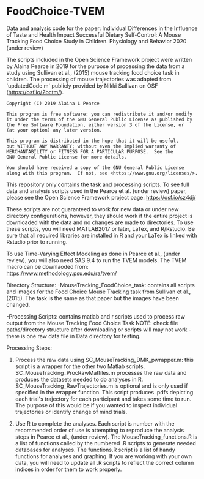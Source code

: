 # FoodChoice-TVEM
Data and analysis code for the paper: Individual Differences in the Influence of Taste and Health Impact Successful Dietary Self-Control: A Mouse Tracking Food Choice Study in Children. Physiology and Behavior 2020 (under review)

The scripts included in the Open Science Framework project were written by Alaina Pearce in 2019 for the purpose of processing the data from a study using Sullivan et al., (2015) mouse tracking food choice task in children. The processing of mouse trajectories was adapted from 'updatedCode.m' publicly provided by Nikki Sullivan on OSF (https://osf.io/2bctm/). 

    Copyright (C) 2019 Alaina L Pearce

    This program is free software: you can redistribute it and/or modify
    it under the terms of the GNU General Public License as published by
    the Free Software Foundation, either version 3 of the License, or
    (at your option) any later version.

    This program is distributed in the hope that it will be useful,
    but WITHOUT ANY WARRANTY; without even the implied warranty of
    MERCHANTABILITY or FITNESS FOR A PARTICULAR PURPOSE.  See the
    GNU General Public License for more details.

    You should have received a copy of the GNU General Public License
    along with this program.  If not, see <https://www.gnu.org/licenses/>.


This repository only contains the task and processing scripts. To see full data and analysis scripts used in the Pearce et al. (under review) paper, please see the Open Science Framework project page: https://osf.io/sz4dj/

These scripts are not guaranteed to work for new data or under new directory configurations, however, they should work if the entire project is downloaded with the data and no changes are made to directories. To use these scripts, you will need MATLAB2017 or later, LaTex, and R/Rstudio. Be sure that all required libraries are installed in R and your LaTex is linked with Rstudio prior to running. 

To use Time-Varying Effect Modeling as done in Pearce et al., (under review), you will also need SAS 9.4 to run the TVEM models. The TVEM macro can be downlaoded from: https://www.methodology.psu.edu/ra/tvem/

Directory Structure:
-MouseTracking_FoodChoice_task: contains all scripts and images for the Food Choice Mouse Tracking task from Sullivan et al., (2015). The task is the same as that paper but the images have been changed.

-Processing Scripts: contains matlab and r scripts used to process raw output from the Mouse Tracking Food Choice Task
NOTE: check file paths/directory structure after downloading or scripts will may not work - there is one raw data file in Data directory for testing.

Processing Steps:
1) Process the raw data using SC_MouseTracking_DMK_pwrapper.m: this script is a wrapper for the other two Matlab scripts. SC_MouseTracking_ProcRawMatfiles.m processes the raw data and produces the datasets needed to do analyses in R. SC_MouseTracking_RawTrajectories.m is optional and is only used if specified in the wrapper function. This script produces .pdfs depicting each trial's trajectory for each participant and takes some time to run. The purpose of this would be if you wanted to inspect individual trajectories or identify change of mind trials.

2) Use R to complete the analyses. Each script is number with the recommended order of use is attempting to reproduce the analysis steps in Pearce et al., (under review). The MouseTracking_functions.R is a list of functions called by the numbered .R scripts to generate needed databases for analyses. The functions.R script is a list of handy functions for analyses and graphing. If you are working with your own data, you will need to update all .R scripts to reflect the correct column indices in order for them to work properly.
